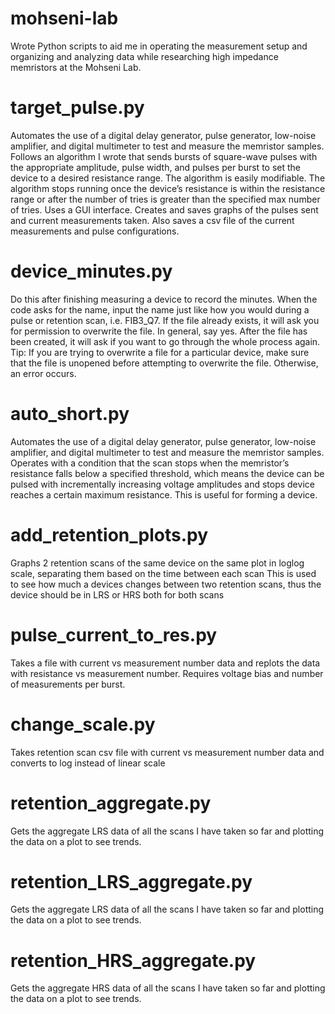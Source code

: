 # mohseni-lab
Wrote Python scripts to aid me in operating the measurement setup and organizing and analyzing data while researching high impedance memristors at the Mohseni Lab.

# target_pulse.py
Automates the use of a digital delay generator, pulse generator, low-noise amplifier, and digital multimeter to test and measure the memristor samples.
Follows an algorithm I wrote that sends bursts of square-wave pulses with the appropriate amplitude, pulse width, and pulses per burst to set the
device to a desired resistance range. The algorithm is easily modifiable. The algorithm stops running once the device’s resistance is within the resistance range or after the number of tries is greater than the specified max number of tries.
Uses a GUI interface.
Creates and saves graphs of the pulses sent and current measurements taken. Also saves a csv file of the current measurements and pulse configurations.

# device_minutes.py
Do this after finishing measuring a device to record the minutes. When the code asks for the name, input the name just like how you would during a pulse or retention scan, i.e. FIB3_Q7. If the file already exists, it will ask you for permission to overwrite the file. In general, say yes. After the file has been created, it will ask if you want to go through the whole process again.
Tip: If you are trying to overwrite a file for a particular device, make sure that the file is unopened before attempting to overwrite the file. Otherwise, an error occurs.

# auto_short.py
Automates the use of a digital delay generator, pulse generator, low-noise amplifier, and digital multimeter to test and measure the memristor samples. Operates with a condition that the scan stops when the memristor’s resistance falls below a specified threshold, which means the device can be pulsed with incrementally increasing  voltage amplitudes and stops device reaches a certain maximum resistance. This is useful for forming a device.

# add_retention_plots.py
Graphs 2 retention scans of the same device on the same plot in loglog scale, separating them based on the time between each scan
This is used to see how much a devices changes between two retention scans, thus the device should be in LRS or HRS both for both scans

# pulse_current_to_res.py
Takes a file with current vs measurement number data and replots the data with resistance vs measurement number. Requires voltage bias and number of measurements per burst.

# change_scale.py
Takes retention scan csv file with current vs measurement number data and converts to log instead of linear scale

# retention_aggregate.py
Gets the aggregate LRS data of all the scans I have taken so far and plotting the data on a plot to see trends.

# retention_LRS_aggregate.py
Gets the aggregate LRS data of all the scans I have taken so far and plotting the data on a plot to see trends.

# retention_HRS_aggregate.py
Gets the aggregate HRS data of all the scans I have taken so far and plotting the data on a plot to see trends.
